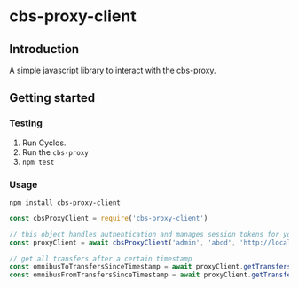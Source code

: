 # cbs-proxy-client

## Introduction

A simple javascript library to interact with the cbs-proxy.

## Getting started



### Testing

1. Run Cyclos.
2. Run the `cbs-proxy`
3. `npm test`

### Usage

`npm install cbs-proxy-client`


```javascript
const cbsProxyClient = require('cbs-proxy-client')

// this object handles authentication and manages session tokens for you.
const proxyClient = await cbsProxyClient('admin', 'abcd', 'http://localhost:4000')

// get all transfers after a certain timestamp
const omnibusToTransfersSinceTimestamp = await proxyClient.getTransfersToOmnibusAccount(1533077567.294)
const omnibusFromTransfersSinceTimestamp = await proxyClient.getTransfersFromOmnibusAccount(1533077567.294)
```
